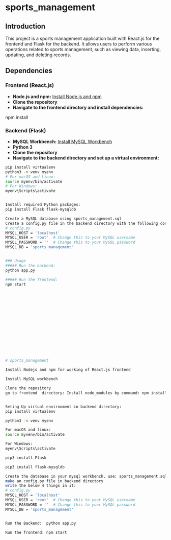 # sports_management

## Introduction
This project is a sports management application built with React.js for the frontend and Flask for the backend. It allows users to perform various operations related to sports management, such as viewing data, inserting, updating, and deleting records.

## Dependencies

### Frontend (React.js)
- **Node.js and npm:** [Install Node.js and npm](https://nodejs.org/)
- **Clone the repository**
- **Navigate to the frontend directory and install dependencies:**


npm install


### Backend (Flask)
- **MySQL Workbench:** [Install MySQL Workbench](https://www.mysql.com/products/workbench/)
- **Python 3**
- **Clone the repository**
- **Navigate to the backend directory and set up a virtual environment:**
```bash
pip install virtualenv
python3 -m venv myenv
# For macOS and Linux:
source myenv/bin/activate
# For Windows:
myenv\Scripts\activate


Install required Python packages:
pip install Flask flask-mysqldb

Create a MySQL database using sports_management.sql
Create a config.py file in the backend directory with the following content:
# config.py
MYSQL_HOST = 'localhost'
MYSQL_USER = 'root'  # Change this to your MySQL username
MYSQL_PASSWORD = ''  # Change this to your MySQL password
MYSQL_DB = 'sports_management'


### Usage
##### Run the backend:
python app.py

##### Run the frontend:
npm start
















# sports_management

Install Nodejs and npm for working of React.js frontend 

Install MySQL workbench 

Clone the repository
go to frontend  directory: Install node_modules by command: npm install 


Seting Up virtual envirnoment in backend directory: 
pip install virtualenv

python3 -m venv myenv

For macOS and linux:
source myvenv/bin/activate

For Windows:
myenv\Scripts\activate

pip3 install Flask

pip3 install flask-mysqldb

Create the database in your mysql workbench, use: sports_management.sql 
make an config.py file in backend directory
write the below 4 things in it: 
# config.py
MYSQL_HOST = 'localhost'
MYSQL_USER = 'root'  # Change this to your MySQL username
MYSQL_PASSWORD = ''  # Change this to your MySQL password
MYSQL_DB = 'sports_management'


Run the Backend:  python app.py 

Run the frontend: npm start 



